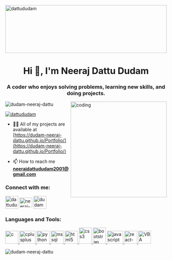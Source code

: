 <a href="https://en.wikipedia.org/wiki/Quicksort" target="blank"><img align="center" src="https://lamfo-unb.github.io/img/Sorting-algorithms/Quicksort.gif" alt="dattududam" height="150" width="100%" /></a>

<h1 align="center">Hi 👋, I'm Neeraj Dattu Dudam</h1>
<h3 align="center">A coder who enjoys solving problems, learning new skills, and doing projects.</h3>
<img align = "right" alt ="coding" width ="300" src = "https://www.alphaprogrammer.in/wp-content/uploads/2021/04/8306-programming-animation.gif">
<p align="left"> <img src="https://komarev.com/ghpvc/?username=dudam-neeraj-dattu&label=Profile%20views&color=0e75b6&style=flat" alt="dudam-neeraj-dattu" /> </p>

<p align="left"> <a href="https://twitter.com/dattududam" target="blank"><img src="https://img.shields.io/twitter/follow/dattududam?logo=twitter&style=for-the-badge" alt="dattududam" /></a> </p>

<!-- - 🌱 I’m currently learning **Web Development, Machine Learning** -->

- 👨‍💻 All of my projects are available at [https://dudam-neeraj-dattu.github.io/Portfolio/](https://dudam-neeraj-dattu.github.io/Portfolio/)

- 📫 How to reach me **neerajdattududam2001@gmail.com**

<h3 align="left">Connect with me:</h3>
<p align="left">
<a href="https://twitter.com/dattududam" target="_blank"><img align="center" src="https://github.com/Dudam-Neeraj-Dattu/Dudam-Neeraj-Dattu/assets/86230018/56ed28bd-fb8c-4db5-8125-2b1775b3aa32" alt="dattududam" height="40" width="40" /></a>
<a href="https://linkedin.com/in/neeraj-dattu-dudam" target="_blank"><img align="center" src="https://github.com/Dudam-Neeraj-Dattu/Dudam-Neeraj-Dattu/assets/86230018/7568812b-5205-4500-8957-0dd0784f3e48" alt="neeraj-dattu-dudam" height="30" width="40" /></a>
<a href="https://instagram.com/dudamdattu" target="_blank"><img align="center" src="https://github.com/Dudam-Neeraj-Dattu/Dudam-Neeraj-Dattu/assets/86230018/d0e0d1b2-683f-47c8-93b6-9ef5a77859ca" alt="dudamdattu" height="40" width="40" /></a>
</p>

<h3 align="left">Languages and Tools:</h3>
<p align="left"> 
<a href="https://www.cprogramming.com/" target="_blank" rel="noreferrer"> <img src="https://github.com/Dudam-Neeraj-Dattu/Dudam-Neeraj-Dattu/assets/86230018/c53167fa-31a1-4d28-a886-b59b2b58474d" alt="c" width="40" height="40"/> </a>
<a href="https://www.w3schools.com/cpp/" target="_blank" rel="noreferrer"> <img src="https://github.com/Dudam-Neeraj-Dattu/Dudam-Neeraj-Dattu/assets/86230018/0da08950-15bc-48f0-9c40-b85ae96a562f" alt="cplusplus" width="50" height="40"/> </a> 
<a href="https://www.python.org" target="_blank" rel="noreferrer"> <img src="https://github.com/Dudam-Neeraj-Dattu/Dudam-Neeraj-Dattu/assets/86230018/6571b417-086b-4bad-a7e6-53520e1747d7" alt="python" width="40" height="40"/> </a>
<a href="https://www.microsoft.com/en-us/sql-server" target="_blank" rel="noreferrer"> <img src="https://github.com/Dudam-Neeraj-Dattu/Dudam-Neeraj-Dattu/assets/86230018/c9feab18-1a1a-4305-82da-a2c2545c2aac" alt="mssql" width="40" height="40"/> </a>
<a href="https://www.w3.org/html/" target="_blank" rel="noreferrer"> <img src="https://github.com/Dudam-Neeraj-Dattu/Dudam-Neeraj-Dattu/assets/86230018/ac0e9eae-7aca-45c0-8c33-00b4fe15d1e0" alt="html5" width="40" height="40"/> </a> 
<a href="https://www.w3schools.com/css/" target="_blank" rel="noreferrer"> <img src="https://github.com/Dudam-Neeraj-Dattu/Dudam-Neeraj-Dattu/assets/86230018/ae272bfc-59db-4b2c-87b5-4cb68b512efc" alt="css3" width="40" height="50"/> </a>
<a href="https://getbootstrap.com" target="_blank" rel="noreferrer"> <img src="https://github.com/Dudam-Neeraj-Dattu/Dudam-Neeraj-Dattu/assets/86230018/c6e9e75f-a26d-46ac-ab78-55ee34bb9cf2" alt="bootstrap" width="40" height="50"/> </a>
<a href="https://developer.mozilla.org/en-US/docs/Web/JavaScript" target="_blank" rel="noreferrer"> <img src="https://github.com/Dudam-Neeraj-Dattu/Dudam-Neeraj-Dattu/assets/86230018/9303e434-63ea-4042-948f-9643082b8552" alt="javascript" width="50" height="40"/> </a>
<a href="https://react.dev/" target="_blank" rel="noreferrer"> <img src="https://github.com/Dudam-Neeraj-Dattu/Dudam-Neeraj-Dattu/assets/86230018/3e5b4507-7c54-4511-bd17-5a9dcd4cd199" alt="react-js" width="40" height="40"/> </a> 
<a href="https://learn.microsoft.com/en-us/office/vba/api/overview/" target="_blank" rel="noreferrer"> <img src="https://github.com/Dudam-Neeraj-Dattu/Dudam-Neeraj-Dattu/assets/86230018/a854f1d9-8a16-4dda-893a-5f9e47337c0d" alt="VBA" width="40" height="40"/> </a> 
</p>

<p><img align="left" src="https://github-readme-stats.vercel.app/api/top-langs?username=dudam-neeraj-dattu&show_icons=true&locale=en&layout=compact" alt="dudam-neeraj-dattu" /></p>


